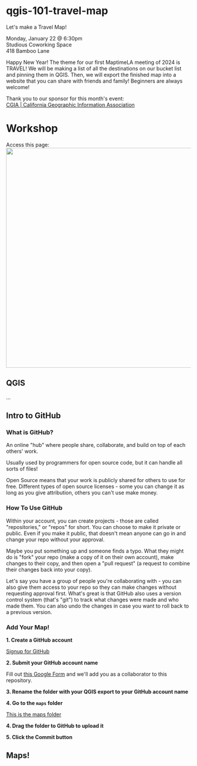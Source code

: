# qgis-101-travel-map

Let's make a Travel Map!

Monday, January 22 @ 6:30pm<br>
Studious Coworking Space<br>
418 Bamboo Lane

Happy New Year!  The theme for our first MaptimeLA meeting of 2024 is TRAVEL!  We will be making a list of all the destinations on our bucket list and pinning them in QGIS.  Then, we will export the finished map into a website that you can share with friends and family!  Beginners are always welcome!

Thank you to our sponsor for this month's event: <br>
[CGIA | California Geographic Information Association](https://cgia.org/)

# Workshop

Access this page: <br>
<img src="https://github.com/maptimeLA/qgis-101-travel-map/assets/1873072/b01d6cd5-66d7-4f9b-b930-3740f4f89cfd" width=600 >

## QGIS

...

## Intro to GitHub

### What is GitHub?

An online "hub" where people share, collaborate, and build on top of each others' work.

Usually used by programmers for open source code, but it can handle all sorts of files!

Open Source means that your work is publicly shared for others to use for free.  Different types of open source licenses - some you can change it as long as you give attribution, others you can't use make money.

### How To Use GitHub

Within your account, you can create projects - those are called "repositories," or "repos" for short.  You can choose to make it private or public.  Even if you make it public, that doesn't mean anyone can go in and change your repo without your approval.

Maybe you put something up and someone finds a typo.  What they might do is "fork" your repo (make a copy of it on their own account), make changes to their copy, and then open a "pull request" (a request to combine their changes back into your copy).

Let's say you have a group of people you're collaborating with - you can also give them access to your repo so they can make changes without requesting approval first.  What's great is that GitHub also uses a version control system (that's "git") to track what changes were made and who made them.  You can also undo the changes in case you want to roll back to a previous version.

### Add Your Map!

**1. Create a GitHub account**

[Signup for GitHub](https://github.com/signup)

**2. Submit your GitHub account name**

Fill out [this Google Form](https://forms.gle/cp33PS8N1BzmTNpj9) and we'll add you as a collaborator to this repository.

**3. Rename the folder with your QGIS export to your GitHub account name**

**4. Go to the `maps` folder**

[This is the maps folder](https://github.com/maptimeLA/qgis-101-travel-map/tree/main/maps)

**4. Drag the folder to GitHub to upload it**

**5. Click the Commit button**



## Maps!

